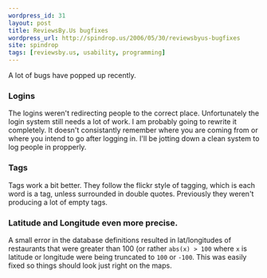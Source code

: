 ```yaml
---
wordpress_id: 31
layout: post
title: ReviewsBy.Us bugfixes
wordpress_url: http://spindrop.us/2006/05/30/reviewsbyus-bugfixes
site: spindrop
tags: [reviewsby.us, usability, programming]
---
```

A lot of bugs have popped up recently.  

### Logins

The logins weren't redirecting people to the correct place.  Unfortunately the login system still needs a lot of work.  I am probably going to rewrite it completely.  It doesn't consistantly remember where you are coming from or where you intend to go after logging in.  I'll be jotting down a clean system to log people in propperly.

### Tags

Tags work a bit better.  They follow the flickr style of tagging, which is each word is a tag, unless surrounded in double quotes.  Previously they weren't producing a lot of empty tags.

### Latitude and Longitude even more precise.

A small error in the database definitions resulted in lat/longitudes of restaurants that were greater than 100 (or rather `abs(x) > 100` where `x` is latitude or longitude were being truncated to `100` or `-100`.  This was easily fixed so things should look just right on the maps.
